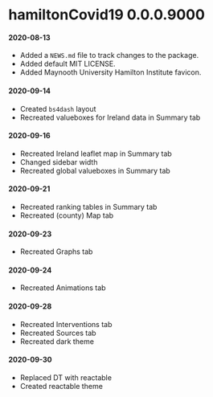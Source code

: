 # hamiltonCovid19 0.0.0.9000

#### 2020-08-13

* Added a `NEWS.md` file to track changes to the package.
* Added default MIT LICENSE.
* Added Maynooth University Hamilton Institute favicon.

#### 2020-09-14

* Created `bs4dash` layout
* Recreated valueboxes for Ireland data in Summary tab

#### 2020-09-16

* Recreated Ireland leaflet map in Summary tab
* Changed sidebar width
* Recreated global valueboxes in Summary tab

#### 2020-09-21

* Recreated ranking tables in Summary tab
* Recreated (county) Map tab

#### 2020-09-23

* Recreated Graphs tab

#### 2020-09-24

* Recreated Animations tab

#### 2020-09-28
* Recreated Interventions tab
* Recreated Sources tab
* Recreated dark theme

#### 2020-09-30
* Replaced DT with reactable
* Created reactable theme
